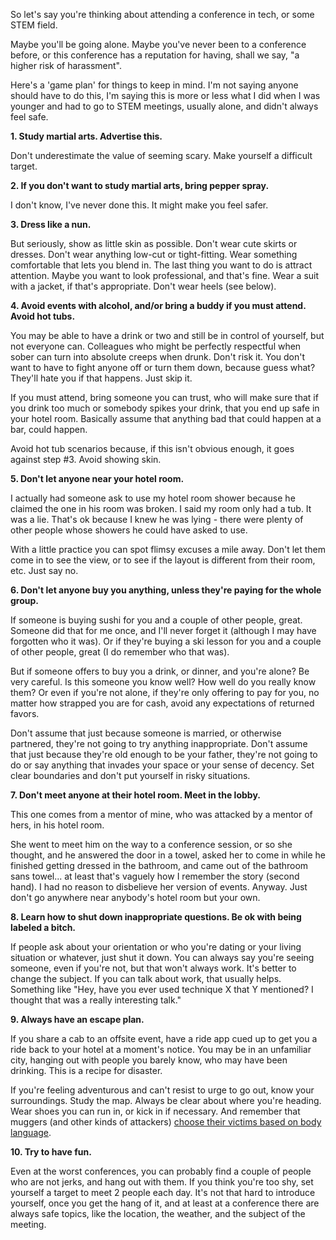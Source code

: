 So let's say you're thinking about attending a conference in tech, or some STEM field. 

Maybe you'll be going alone. Maybe you've never been to a conference before, or this conference has a reputation for having, shall we say, "a higher risk of harassment". 

Here's a 'game plan' for things to keep in mind. I'm not saying anyone should have to do this, I'm saying this is more or less what I did when I was younger and had to go to STEM meetings, usually alone, and didn't always feel safe. 

 **1. Study martial arts. Advertise this.** 

 Don't underestimate the value of seeming scary. Make yourself a difficult target. 

**2. If you don't want to study martial arts, bring pepper spray.**

I don't know, I've never done this. It might make you feel safer. 

**3. Dress like a nun.**

But seriously, show as little skin as possible. Don't wear cute skirts or dresses. Don't wear anything low-cut or tight-fitting. Wear something comfortable that lets you blend in. The last thing you want to do is attract attention. Maybe you want to look professional, and that's fine. Wear a suit with a jacket, if that's appropriate. Don't wear heels (see below). 

**4. Avoid events with alcohol, and/or bring a buddy if you must attend. Avoid hot tubs.**

You may be able to have a drink or two and still be in control of yourself, but not everyone can. Colleagues who might be perfectly respectful when sober can turn into absolute creeps when drunk. Don't risk it. You don't want to have to fight anyone off or turn them down, because guess what? They'll hate you if that happens. Just skip it. 

If you must attend, bring someone you can trust, who will make sure that if you drink too much or somebody spikes your drink, that you end up safe in your hotel room. Basically assume that anything bad that could happen at a bar, could happen.  

Avoid hot tub scenarios because, if this isn't obvious enough, it goes against step #3. Avoid showing skin. 

**5. Don't let anyone near your hotel room.**

I actually had someone ask to use my hotel room shower because he claimed the one in his room was broken. I said my room only had a tub. It was a lie. That's ok because I knew he was lying - there were plenty of other people whose showers he could have asked to use. 

With a little practice you can spot flimsy excuses a mile away. Don't let them come in to see the view, or to see if the layout is different from their room, etc. Just say no. 

**6. Don't let anyone buy you anything, unless they're paying for the whole group.**

If someone is buying sushi for you and a couple of other people, great. Someone did that for me once, and I'll never forget it (although I may have forgotten who it was). Or if they're buying a ski lesson for you and a couple of other people, great (I do remember who that was). 

But if someone offers to buy you a drink, or dinner, and you're alone? Be very careful. Is this someone you know well? How well do you really know them? Or even if you're not alone, if they're only offering to pay for you, no matter how strapped you are for cash, avoid any expectations of returned favors. 

Don't assume that just because someone is married, or otherwise partnered, they're not going to try anything inappropriate. Don't assume that just because they're old enough to be your father, they're not going to do or say anything that invades your space or your sense of decency. Set clear boundaries and don't put yourself in risky situations. 

**7. Don't meet anyone at their hotel room. Meet in the lobby.**

This one comes from a mentor of mine, who was attacked by a mentor of hers, in his hotel room. 

She went to meet him on the way to a conference session, or so she thought, and he answered the door in a towel, asked her to come in while he finished getting dressed in the bathroom, and came out of the bathroom sans towel... at least that's vaguely how I remember the story (second hand). I had no reason to disbelieve her version of events. Anyway. Just don't go anywhere near anybody's hotel room but your own. 

**8. Learn how to shut down inappropriate questions. Be ok with being labeled a bitch.**

If people ask about your orientation or who you're dating or your living situation or whatever, just shut it down. You can always say you're seeing someone, even if you're not, but that won't always work. It's better to change the subject. If you can talk about work, that usually helps. Something like "Hey, have you ever used technique X that Y mentioned? I thought that was a really interesting talk." 

**9. Always have an escape plan.**

If you share a cab to an offsite event, have a ride app cued up to get you a ride back to your hotel at a moment's notice. You may be in an unfamiliar city, hanging out with people you barely know, who may have been drinking. This is a recipe for disaster. 

If you're feeling adventurous and can't resist to urge to go out, know your surroundings. Study the map. Always be clear about where you're heading. Wear shoes you can run in, or kick in if necessary. And remember that muggers (and other kinds of attackers) [choose their victims based on body language][1]. 

**10. Try to have fun.** 

Even at the worst conferences, you can probably find a couple of people who are not jerks, and hang out with them. If you think you're too shy, set yourself a target to meet 2 people each day. It's not that hard to introduce yourself, once you get the hang of it, and at least at a conference there are always safe topics, like the location, the weather, and the subject of the meeting. 


  [1]: http://www.huffingtonpost.co.uk/dr-raj-persaud/dont-walk-this-way-how-yo_b_6509478.html